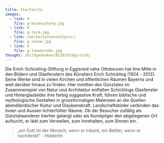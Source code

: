 ```yaml
---
title: Startseite
images:
  - link: #
    file: g-heimsuchung.jpg
  - link: #
    file: g-turm.jpg
  - link: /werke/sonnenskulptur/
    file: g-sonne.jpg
  - link: #
    file: g-loewenzahn.jpg
thought: /bildgedanken/012019labyrinth/
---
```


Die Erich-Schickling-Stiftung in Eggisried nahe Ottobeuren hat ihre Mitte in den Bildern und Glasfenstern des Künstlers Erich Schickling (1924 - 2012). Seine Werke sind in vielen Kirchen und öffentlichen Räumen Bayerns und weit darüber hinaus zu finden. Hier inmitten des Günztales im Zusammenspiel von Natur und Architektur entfalten Schicklings Glasfenster und Hinterglasbilder ihre farbig suggestive Kraft, führen biblische und mythologische Gestalten in grossformatigen Malereien an die Quellen abendländischer Kultur und Glaubenskraft. Landschaftsbilder verbinden das Innen und Aussen lichterfüllter Räume. Ob der Besucher zufällig als Günztalwanderer hierher gelangt oder als Kunstpilger den abgelegenen Ort aufsucht, er lädt zum Verweilen, zum Innehalten, zum Sinnen ein.


> „ein Gott ist der Mensch, wenn er träumt, ein Bettler, wenn er nachdenkt“ - Hölderlin